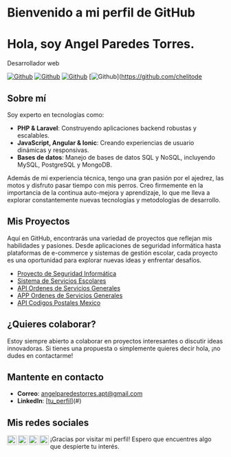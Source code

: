 # Bienvenido a mi perfil de GitHub

# Hola, soy Angel Paredes Torres.

Desarrollador web

[![Github](https://img.shields.io/github/followers/chelitodelgado?style=social)](https://github.com/chelitodelgado)
[![Github](https://img.shields.io/github/last-commit/chelitodelgado/chelitodelgado)](https://github.com/chelitodelgado)
[![Github](https://img.shields.io/github/stars/chelitodelgado/chelitodelgado?style=social)](https://github.com/chelitodelgado)
[![Github](https://img.shields.io/github/watchers/chelitodelgado/chelitodelgado?style=social)](https://github.com/chelitode

## Sobre mí

Soy experto en tecnologías como:

- **PHP & Laravel**: Construyendo aplicaciones backend robustas y escalables.
- **JavaScript, Angular & Ionic**: Creando experiencias de usuario dinámicas y responsivas.
- **Bases de datos**: Manejo de bases de datos SQL y NoSQL, incluyendo MySQL, PostgreSQL y MongoDB.

Además de mi experiencia técnica, tengo una gran pasión por el ajedrez, las motos y disfruto pasar tiempo con mis perros. Creo firmemente en la importancia de la continua auto-mejora y aprendizaje, lo que me lleva a explorar constantemente nuevas tecnologías y metodologías de desarrollo.

## Mis Proyectos

Aquí en GitHub, encontrarás una variedad de proyectos que reflejan mis habilidades y pasiones. Desde aplicaciones de seguridad informática hasta plataformas de e-commerce y sistemas de gestión escolar, cada proyecto es una oportunidad para explorar nuevas ideas y enfrentar desafíos.

- [Proyecto de Seguridad Informática](#)
- [Sistema de Servicios Escolares](#)
- [API Ordenes de Servicios Generales](#)
- [APP Ordenes de Servicios Generales](#)
- [API Codigos Postales Mexico](#)

## ¿Quieres colaborar?

Estoy siempre abierto a colaborar en proyectos interesantes o discutir ideas innovadoras. Si tienes una propuesta o simplemente quieres decir hola, ¡no dudes en contactarme!

## Mantente en contacto

- **Correo**: angelparedestorres.apt@gmail.com
- **LinkedIn**: [[tu_perfil](https://www.linkedin.com/in/angel-paredes-torres/)](#)

## Mis redes sociales

<a href="https://www.linkedin.com/in/angel-paredes-torres/">
  <img align="left" alt="Linkdein" width="22px" src="https://cdn.jsdelivr.net/npm/simple-icons@v3/icons/linkedin.svg" />
</a>
<a href="mailto:angelparedestorres.apt@gmail.com">
  <img align="left" alt="Gmail" width="22px" src="https://img.icons8.com/fluent/48/000000/gmail.png"/>
</a>
<a href="https://www.facebook.com/chelo404">
  <img align="left" alt="Facebook" width="22px" src="https://img.icons8.com/android/24/000000/facebook.png"/>
</a>
<a href="https://stackoverflow.com/users/13654084/angel-paredes">
  <img align="left" alt="Stack" width="22px" src="https://img.icons8.com/color/48/000000/stackoverflow.png"/>
</a>

¡Gracias por visitar mi perfil! Espero que encuentres algo que despierte tu interés.

